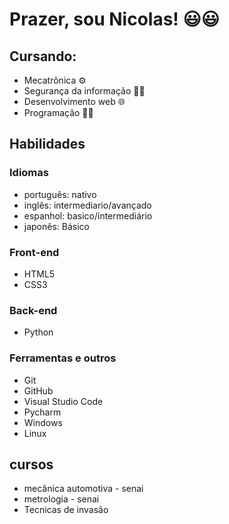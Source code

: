 # Prazer, sou Nicolas! 😃😃

## Cursando: 
- Mecatrônica ⚙
- Segurança da informação 🕵️‍♂️
- Desenvolvimento web 🌐
- Programação 👨‍💻

## Habilidades
### Idiomas
- português: nativo
- inglês: intermediario/avançado
- espanhol: basico/intermediário
- japonês: Básico
### Front-end
- HTML5
- CSS3
### Back-end
- Python
### Ferramentas e outros
- Git
- GitHub
- Visual Studio Code
- Pycharm
- Windows
- Linux

## cursos
- mecânica automotiva - senai
- metrologia - senai
- Tecnicas de invasão 
